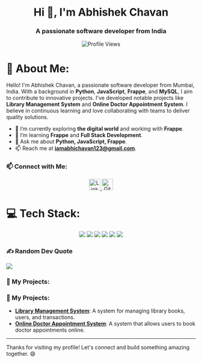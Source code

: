 <h1 align="center">Hi 👋, I'm Abhishek Chavan</h1>
<h3 align="center">A passionate software developer from India</h3>

<p align="center">
  <img src="https://komarev.com/ghpvc/?username=abhichavan&label=Profile%20Views&color=brightgreen&style=flat" alt="Profile Views" />
</p>

# 💫 About Me:
Hello! I'm Abhishek Chavan, a passionate software developer from Mumbai, India. With a background in **Python**, **JavaScript**, **Frappe**, and **MySQL**, I aim to contribute to innovative projects. I've developed notable projects like **Library Management System** and **Online Doctor Appointment System**. I believe in continuous learning and love collaborating with teams to deliver quality solutions.

- 🔭 I’m currently exploring **the digital world** and working with **Frappe**.
- 🌱 I’m learning **Frappe** and **Full Stack Development**.
- 💬 Ask me about **Python, JavaScript, Frappe**.
- 📫 Reach me at **iamabhichavan123@gmail.com**.

### 📫 Connect with Me:

<p align="center">
  <a href="https://www.linkedin.com/in/abhishek-chavan-83a6aa28a/" target="blank">
    <img src="https://img.shields.io/badge/LinkedIn-%230077B5.svg?style=for-the-badge&logo=linkedin&logoColor=white" alt="LinkedIn" height="30" />
  </a>
  <a href="https://github.com/abhichavan" target="blank">
    <img src="https://img.shields.io/badge/GitHub-%23121011.svg?style=for-the-badge&logo=github&logoColor=white" alt="GitHub" height="30" />
  </a>
</p>

# 💻 Tech Stack:
<p align="center">
  <img src="https://img.shields.io/badge/python-3670A0?style=for-the-badge&logo=python&logoColor=ffdd54" />
  <img src="https://img.shields.io/badge/javascript-%23323330.svg?style=for-the-badge&logo=javascript&logoColor=%23F7DF1E" />
  <img src="https://img.shields.io/badge/mysql-%2300f.svg?style=for-the-badge&logo=mysql&logoColor=white" />
  <img src="https://img.shields.io/badge/html5-%23E34F26.svg?style=for-the-badge&logo=html5&logoColor=white" />
  <img src="https://img.shields.io/badge/css3-%231572B6.svg?style=for-the-badge&logo=css3&logoColor=white" />
  <img src="https://img.shields.io/badge/frappe-%230073B1.svg?style=for-the-badge&logo=frappe&logoColor=white" />
</p>


### ✍️ Random Dev Quote
![](https://quotes-github-readme.vercel.app/api?type=horizontal&theme=radical)

### 📝 My Projects:
### 📝 My Projects:
- [**Library Management System**](#): A system for managing library books, users, and transactions.
- [**Online Doctor Appointment System**](https://github.com/abhishek-chavan-01/Doctor-Appointment-App): A system that allows users to book doctor appointments online.


---

Thanks for visiting my profile! Let's connect and build something amazing together. 😄
